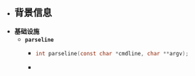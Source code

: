 - **背景信息**
	-
- **基础设施**
	- **`parseline`**
		- ```C
		  int parseline(const char *cmdline, char **argv);
		  ```
		-